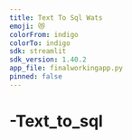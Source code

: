```yaml
---
title: Text To Sql Wats
emoji: 😻
colorFrom: indigo
colorTo: indigo
sdk: streamlit
sdk_version: 1.40.2
app_file: finalworkingapp.py
pinned: false
---
```

# -Text_to_sql
